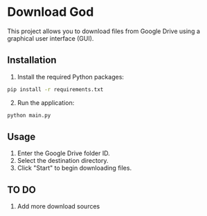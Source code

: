 # Download God

This project allows you to download files from Google Drive using a graphical user interface (GUI).
## Installation

1. Install the required Python packages:

```bash
pip install -r requirements.txt
```
    
2. Run the application:

```bash
python main.py
```
## Usage

1. Enter the Google Drive folder ID.
2. Select the destination directory.
3. Click "Start" to begin downloading files.

## TO DO
1. Add more download sources
